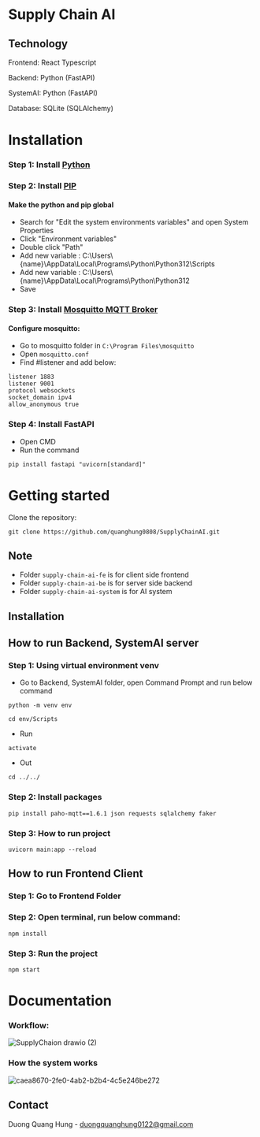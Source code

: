 # Supply Chain AI
## Technology
Frontend: React Typescript

Backend: Python (FastAPI)

SystemAI: Python (FastAPI)

Database: SQLite (SQLAlchemy) 
# Installation

### Step 1: Install [Python](https://www.python.org/downloads/windows/) 

### Step 2: Install [PIP](https://phoenixnap.com/kb/install-pip-windows)

#### Make the python and pip global
- Search for "Edit the system environments variables" and open System Properties
- Click "Environment variables"
- Double click "Path"
- Add new variable : C:\\Users\\{name}\\AppData\\Local\\Programs\\Python\\Python312\\Scripts
- Add new variable : C:\\Users\\{name}\\AppData\\Local\\Programs\\Python\\Python312
- Save

### Step 3: Install [Mosquitto MQTT Broker](https://cedalo.com/blog/how-to-install-mosquitto-mqtt-broker-on-windows/)

#### Configure mosquitto: 
- Go to mosquitto folder in `C:\Program Files\mosquitto`
- Open `mosquitto.conf`
- Find #listener and add below:
```
listener 1883
listener 9001
protocol websockets
socket_domain ipv4
allow_anonymous true
```
### Step 4: Install FastAPI
- Open CMD
- Run the command
```
pip install fastapi "uvicorn[standard]"
```
# Getting started
Clone the repository:
```
git clone https://github.com/quanghung0808/SupplyChainAI.git
```
## Note
- Folder `supply-chain-ai-fe` is for client side frontend
- Folder `supply-chain-ai-be` is for server side backend
- Folder `supply-chain-ai-system` is for AI system

## Installation

## How to run Backend, SystemAI server

### Step 1: Using virtual environment venv
- Go to Backend, SystemAI folder, open Command Prompt and run below command
```
python -m venv env
```
```
cd env/Scripts
```
- Run
```
activate
```
- Out
```
cd ../../
```
### Step 2: Install packages
```
pip install paho-mqtt==1.6.1 json requests sqlalchemy faker
```
### Step 3: How to run project
```
uvicorn main:app --reload
```
## How to run Frontend Client

### Step 1: Go to Frontend Folder
### Step 2: Open terminal, run below command:
```
npm install
```
### Step 3: Run the project
```
npm start
```

# Documentation
### Workflow: 
![SupplyChaion drawio (2)](https://github.com/quanghung0808/SupplyChainSystem/assets/105264684/e82d8d58-b572-4c2f-b90d-298e5755f112)

### How the system works
![caea8670-2fe0-4ab2-b2b4-4c5e246be272](https://github.com/quanghung0808/SupplyChainSystem/assets/105264684/2c532dc7-5c0e-4a28-ac1d-f43610c42788)

## Contact
Duong Quang Hung - duongquanghung0122@gmail.com
